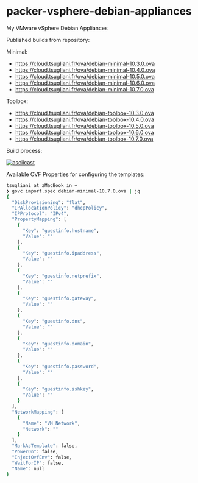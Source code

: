 # packer-vsphere-debian-appliances

My VMware vSphere Debian Appliances

Published builds from repository:

Minimal:

- https://cloud.tsugliani.fr/ova/debian-minimal-10.3.0.ova
- https://cloud.tsugliani.fr/ova/debian-minimal-10.4.0.ova
- https://cloud.tsugliani.fr/ova/debian-minimal-10.5.0.ova
- https://cloud.tsugliani.fr/ova/debian-minimal-10.6.0.ova
- https://cloud.tsugliani.fr/ova/debian-minimal-10.7.0.ova

Toolbox:

- https://cloud.tsugliani.fr/ova/debian-toolbox-10.3.0.ova
- https://cloud.tsugliani.fr/ova/debian-toolbox-10.4.0.ova
- https://cloud.tsugliani.fr/ova/debian-toolbox-10.5.0.ova
- https://cloud.tsugliani.fr/ova/debian-toolbox-10.6.0.ova
- https://cloud.tsugliani.fr/ova/debian-toolbox-10.7.0.ova

Build process:

[![asciicast](https://asciinema.org/a/wj7n9czneZs80jg35x9DcoOt0.svg)](https://asciinema.org/a/wj7n9czneZs80jg35x9DcoOt0)

Available OVF Properties for configuring the templates:

```bash
tsugliani at zMacBook in ~
❯ govc import.spec debian-minimal-10.7.0.ova | jq
{
  "DiskProvisioning": "flat",
  "IPAllocationPolicy": "dhcpPolicy",
  "IPProtocol": "IPv4",
  "PropertyMapping": [
    {
      "Key": "guestinfo.hostname",
      "Value": ""
    },
    {
      "Key": "guestinfo.ipaddress",
      "Value": ""
    },
    {
      "Key": "guestinfo.netprefix",
      "Value": ""
    },
    {
      "Key": "guestinfo.gateway",
      "Value": ""
    },
    {
      "Key": "guestinfo.dns",
      "Value": ""
    },
    {
      "Key": "guestinfo.domain",
      "Value": ""
    },
    {
      "Key": "guestinfo.password",
      "Value": ""
    },
    {
      "Key": "guestinfo.sshkey",
      "Value": ""
    }
  ],
  "NetworkMapping": [
    {
      "Name": "VM Network",
      "Network": ""
    }
  ],
  "MarkAsTemplate": false,
  "PowerOn": false,
  "InjectOvfEnv": false,
  "WaitForIP": false,
  "Name": null
}
```
